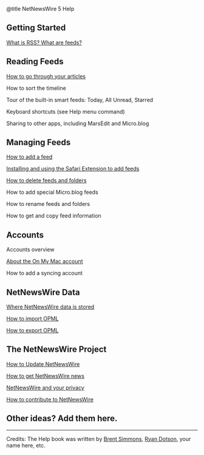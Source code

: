 @title NetNewsWire 5 Help

## Getting Started

[What is RSS? What are feeds?](what-is-rss.html)



## Reading Feeds

[How to go through your articles](reading-articles.html)

How to sort the timeline

Tour of the built-in smart feeds: Today, All Unread, Starred

Keyboard shortcuts (see Help menu command)

Sharing to other apps, including MarsEdit and Micro.blog



## Managing Feeds

[How to add a feed](adding-feeds.html)

[Installing and using the Safari Extension to add feeds](safari-extension.html)

[How to delete feeds and folders](deleting-feeds-folders.html)

How to add special Micro.blog feeds

How to rename feeds and folders

How to get and copy feed information



## Accounts

Accounts overview

[About the On My Mac account](on-my-mac.html)

How to add a syncing account



## NetNewsWire Data

[Where NetNewsWire data is stored](userdata-location.html)

[How to import OPML](import-opml.html)

[How to export OPML](export-opml.html)



## The NetNewsWire Project

[How to Update NetNewsWire](updating.html)

[How to get NetNewsWire news](netnewswire-news.html)

[NetNewsWire and your privacy](privacy.html)

[How to contribute to NetNewsWire](contributing.html)



## Other ideas? Add them here.

---

Credits: The Help book was written by [Brent Simmons](https://inessential.com/), [Ryan Dotson](https://nostodnayr.net), your name here, etc.
